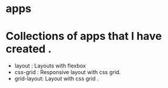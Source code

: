 # apps

Collections of apps that I have created .
========================================

* layout : Layouts with flexbox
* css-grid : Responsive layout with css grid.
* grid-layout: Layout with css grid .
